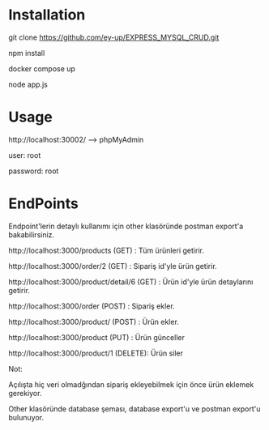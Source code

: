 
# Installation

git clone https://github.com/ey-up/EXPRESS_MYSQL_CRUD.git

npm install

docker compose up

node app.js

# Usage

http://localhost:30002/  --> phpMyAdmin

user: root

password: root

# EndPoints

Endpoint'lerin detaylı kullanımı için other klasöründe postman export'a bakabilirsiniz.

http://localhost:3000/products  (GET) : Tüm ürünleri getirir.

http://localhost:3000/order/2 (GET) : Sipariş id'yle ürün getirir.

http://localhost:3000/product/detail/6  (GET) : Ürün id'yle ürün detaylarını getirir.

http://localhost:3000/order (POST) : Sipariş ekler.

http://localhost:3000/product/ (POST) : Ürün ekler.

http://localhost:3000/product (PUT) : Ürün günceller

http://localhost:3000/product/1 (DELETE): Ürün siler


Not: 

Açılışta hiç veri olmadğından sipariş ekleyebilmek için önce ürün eklemek gerekiyor.

Other klasöründe database şeması, database export'u ve postman export'u bulunuyor.
